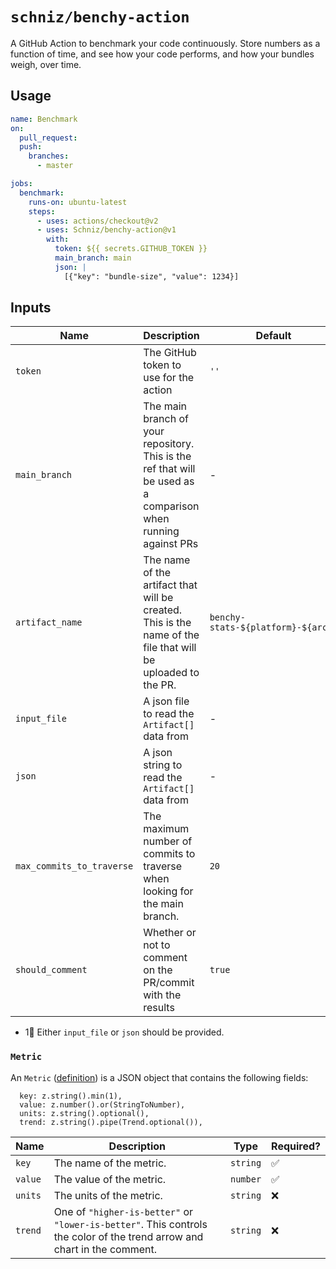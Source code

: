 # `schniz/benchy-action`

A GitHub Action to benchmark your code continuously.
Store numbers as a function of time, and see how your code performs, and how your bundles weigh, over time.

## Usage

```yaml
name: Benchmark
on:
  pull_request:
  push:
    branches:
      - master

jobs:
  benchmark:
    runs-on: ubuntu-latest
    steps:
      - uses: actions/checkout@v2
      - uses: Schniz/benchy-action@v1
        with:
          token: ${{ secrets.GITHUB_TOKEN }}
          main_branch: main
          json: |
            [{"key": "bundle-size", "value": 1234}]
```

## Inputs

| Name                      | Description                                                                                                    | Default                            | Required? |
| ------------------------- | -------------------------------------------------------------------------------------------------------------- | ---------------------------------- | --------- |
| `token`                   | The GitHub token to use for the action                                                                         | `''`                               | ✅        |
| `main_branch`             | The main branch of your repository. This is the ref that will be used as a comparison when running against PRs | -                                  | ✅        |
| `artifact_name`           | The name of the artifact that will be created. This is the name of the file that will be uploaded to the PR.   | `benchy-stats-${platform}-${arch}` | ❌        |
| `input_file`              | A json file to read the `Artifact[]` data from                                                                 | -                                  | 1⃣        |
| `json`                    | A json string to read the `Artifact[]` data from                                                               | -                                  | 1⃣        |
| `max_commits_to_traverse` | The maximum number of commits to traverse when looking for the main branch.                                    | `20`                               | ❌        |
| `should_comment`          | Whether or not to comment on the PR/commit with the results                                                    | `true`                             | ❌        |

- 1⃣ Either `input_file` or `json` should be provided.

### `Metric`

An `Metric` ([definition](./src/input.ts)) is a JSON object that contains the following fields:

```
  key: z.string().min(1),
  value: z.number().or(StringToNumber),
  units: z.string().optional(),
  trend: z.string().pipe(Trend.optional()),
```

| Name    | Description                                                                                                              | Type     | Required? |
| ------- | ------------------------------------------------------------------------------------------------------------------------ | -------- | --------- |
| `key`   | The name of the metric.                                                                                                  | `string` | ✅        |
| `value` | The value of the metric.                                                                                                 | `number` | ✅        |
| `units` | The units of the metric.                                                                                                 | `string` | ❌        |
| `trend` | One of `"higher-is-better"` or `"lower-is-better"`. This controls the color of the trend arrow and chart in the comment. | `string` | ❌        |
